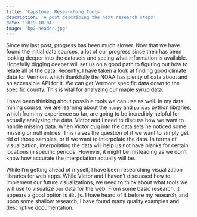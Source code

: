 ```yaml
---
title: 'Capstone: Researching Tools'
description: 'A post describing the next research steps'
date: '2019-10-04'
image: 'bp2-header.jpg'
---
```


Since my last post, progress has been much slower. Now that we have found the initial data sources, a lot of our progress since then has been looking deeper into the datasets and seeing what information is available. Hopefully digging deeper will set us on a good path to figuring out how to relate all of the data. Recently, I have taken a look at finding good climate data for Vermont which thankfully the NOAA has plenty of data about and an accessible API for it. We can get Vermont specific data down to the specific county. This is vital for analyzing our maple syrup data.
    
I have been thinking about possible tools we can use as well. In my data mining course, we are learning about the `numpy` and `pandas` python libraries, which from my experience so far, are going to be incredibly helpful for actually analyzing the data. Victor and I need to discuss how we want to handle missing data. When Victor dug into the data sets he noticed some missing or null entries. This raises the question of if we want to simply get rid of those samples, or if we want to interpolate the data. In terms of visualization, interpolating the data will help us not have blanks for certain locations in specific periods. However, it might be misleading as we don’t know how accurate the interpolation actually will be.

While I’m getting ahead of myself, I have been researching visualization libraries for web apps. While Victor and I haven’t discussed how to implement our future visualizations, we need to think about what tools we will use to visualize our data for the web. From some basic research, it appears a good option is `d3.js`. I have heard of it before my research, and upon some shallow research, I have found many quality examples and descriptive documentation.

